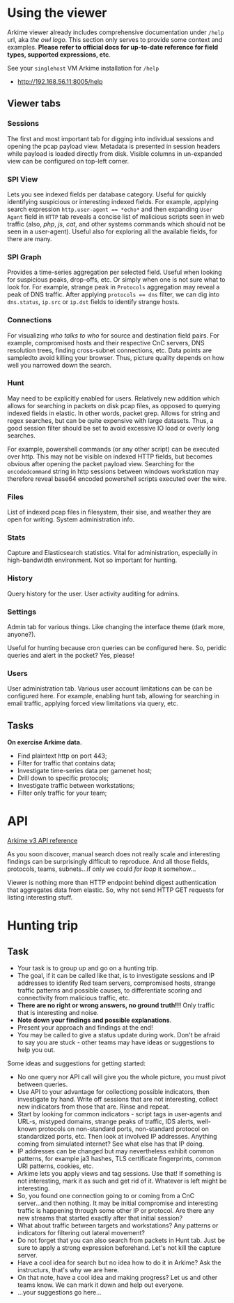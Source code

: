 # Using the viewer

Arkime viewer already includes comprehensive documentation under `/help` url, aka *the owl logo*. This section only serves to provide some context and examples. **Please refer to official docs for up-to-date reference for field types, supported expressions, etc**.

See your `singlehost` VM Arkime installation for `/help`
 * http://192.168.56.11:8005/help

## Viewer tabs

### Sessions

The first and most important tab for digging into individual sessions and opening the pcap payload view. Metadata is presented in session headers while payload is loaded directly from disk. Visible columns in un-expanded view can be configured on top-left corner.

### SPI View

Lets you see indexed fields per database category. Useful for quickly identifying suspicious or interesting indexed fields. For example, applying search expression `http.user-agent == *echo*` and then expanding `User Agant` field in `HTTP` tab reveals a concise list of malicious scripts seen in web traffic (also, *php*, *js*, *cat*, and other systems commands which should not be seen in a user-agent). Useful also for exploring all the available fields, for there are many.

### SPI Graph

Provides a time-series aggregation per selected field. Useful when looking for suspicious peaks, drop-offs, etc. Or simply when one is not sure what to look for. For example, strange peak in `Protocols` aggregation may reveal a peak of DNS traffic. After applying `protocols == dns` filter, we can dig into `dns.status`, `ip.src` or `ip.dst` fields to identify strange hosts.

### Connections

For visualizing *who talks to who* for source and destination field pairs. For example, compromised hosts and their respective CnC servers, DNS resolution trees, finding cross-subnet connections, etc. Data points are sampledto avoid killing your browser. Thus, picture quality depends on how well you narrowed down the search.

### Hunt

May need to be explicitly enabled for users. Relatively new addition which allows for searching in packets on disk pcap files, as opposed to querying indexed fields in elastic. In other words, packet grep. Allows for string and regex searches, but can be quite expensive with large datasets. Thus, a good session filter should be set to avoid excessive IO load or overly long searches.

For example, powershell commands (or any other script) can be executed over http. This may not be visible on indexed HTTP fields, but becomes obvious after opening the packet payload view. Searching for the `encodedcommand` string in http sessions between windows workstation may therefore reveal base64 encoded powershell scripts executed over the wire.

### Files

List of indexed pcap files in filesystem, their sise, and weather they are open for writing. System administration info.

### Stats

Capture and Elasticsearch statistics. Vital for administration, especially in high-bandwidth environment. Not so important for hunting.

### History

Query history for the user. User activity auditing for admins.

### Settings

Admin tab for various things. Like changing the interface theme (dark more, anyone?). 

Useful for hunting because cron queries can be configured here. So, peridic queries and alert in the pocket? Yes, please!

### Users

User administration tab. Various user account limitations can be can be configured here. For example, enabling hunt tab, allowing for searching in email traffic, applying forced view limitations via query, etc.

## Tasks

**On exercise Arkime data.**

 * Find plaintext http on port 443;
 * Filter for traffic that contains data;
 * Investigate time-series data per gamenet host;
 * Drill down to specific protocols;
 * Investigate traffic between workstations;
 * Filter only traffic for your team;

# API

[Arkime v3 API reference](https://arkime.com/apiv3)

As you soon discover, manual search does not really scale and interesting findings can be surprisingly difficult to reproduce. And all those fields, protocols, teams, subnets...if only we could *for loop* it somehow...

Viewer is nothing more than HTTP endpoint behind digest authentication that aggregates data from elastic. So, why not send HTTP GET requests for listing interesting stuff.

# Hunting trip

## Task

 * Your task is to group up and go on a hunting trip. 
  * The goal, if it can be called like that, is to investigate sessions and IP addresses to identify Red team servers, compromised hosts, strange traffic patterns and possible causes, to differentiate scoring and connectivity from malicious traffic, etc. 
  * **There are no right or wrong answers, no ground truth!!!** Only traffic that is interesting and noise. 
  * **Note down your findings and possible explanations**.
  * Present your approach and findings at the end!
  * You may be called to give a status update during work. Don't be afraid to say you are stuck - other teams may have ideas or suggestions to help you out.

Some ideas and suggestions for getting started:
 * No one query nor API call will give you the whole picture, you must pivot between queries.
  * Use API to your advantage for collectiong possible indicators, then investigate by hand. Write off sessions that are not interesting, collect new indicators from those that are. Rinse and repeat.
 * Start by looking for common indicators - script tags in user-agents and URL-s, mistyped domains, strange peaks of traffic, IDS alerts, well-known protocols on non-standard ports, non-standard protocol on standardized ports, etc. Then look at involved IP addresses. Anything coming from simulated internet? See what else has that IP doing.
 * IP addresses can be changed but may nevertheless exhibit common patterns, for example ja3 hashes, TLS certificate fingerprints, common URI patterns, cookies, etc.
 * Arkime lets you apply views and tag sessions. Use that! If something is not interesting, mark it as such and get rid of it. Whatever is left might be interesting.
 * So, you found one connection going to or coming from a CnC server...and then nothing. It may be initial compromise and interesting traffic is happening through some other IP or protocol. Are there any new streams that started exactly after that initial session?
 * What about traffic between targets and workstations? Any patterns or indicators for filtering out lateral movement?
 * Do not forget that you can also search from packets in Hunt tab. Just be sure to apply a strong expression beforehand. Let's not kill the capture server.
 * Have a cool idea for search but no idea how to do it in Arkime? Ask the instructurs, that's why we are here.
 * On that note, have a cool idea and making progress? Let us and other teams know. We can mark it down and help out everyone.
 * ...your suggestions go here...
